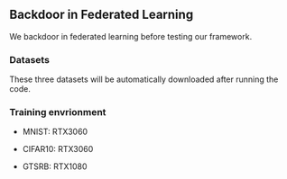## Backdoor in Federated Learning

We backdoor in federated learning before testing our framework.

### Datasets 

These three datasets will be automatically downloaded after running the code.
### Training envrionment

- MNIST: RTX3060

- CIFAR10: RTX3060

- GTSRB: RTX1080
